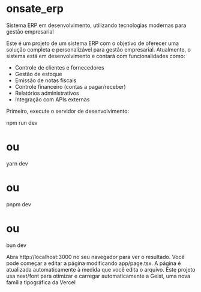 # onsate_erp
Sistema ERP  em desenvolvimento, utilizando tecnologias modernas para gestão empresarial

Este é um projeto de um sistema ERP com o objetivo de oferecer uma solução completa e personalizável para gestão empresarial.
Atualmente, o sistema está em desenvolvimento e contará com funcionalidades como:
- Controle de clientes e fornecedores
- Gestão de estoque
- Emissão de notas fiscais
- Controle financeiro (contas a pagar/receber)
- Relatórios administrativos
- Integração com APIs externas


Primeiro, execute o servidor de desenvolvimento:

npm run dev
# ou
yarn dev
# ou
pnpm dev
# ou
bun dev

Abra http://localhost:3000 no seu navegador para ver o resultado.
Você pode começar a editar a página modificando app/page.tsx. A página é atualizada automaticamente à medida que você edita o arquivo.
Este projeto usa next/font para otimizar e carregar automaticamente a Geist, uma nova família tipográfica da Vercel
